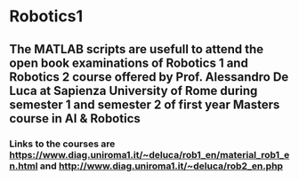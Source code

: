 # Robotics1
## The MATLAB scripts are usefull to attend the open book examinations of Robotics 1 and Robotics 2 course offered by Prof. Alessandro De Luca at Sapienza University of Rome during semester 1 and semester 2 of first year Masters course in AI & Robotics 
### Links to the courses are https://www.diag.uniroma1.it/~deluca/rob1_en/material_rob1_en.html and http://www.diag.uniroma1.it/~deluca/rob2_en.php

